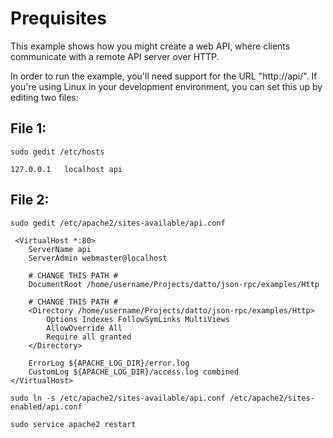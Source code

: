 # Prequisites

This example shows how you might create a web API, where clients communicate
with a remote API server over HTTP.

In order to run the example, you'll need support for the URL "http://api/".
If you're using Linux in your development environment, you can set this up
by editing two files:

## File 1:

`sudo gedit /etc/hosts`
```
127.0.0.1   localhost api
```

## File 2:

`sudo gedit /etc/apache2/sites-available/api.conf`
```
 <VirtualHost *:80>
	ServerName api
	ServerAdmin webmaster@localhost

	# CHANGE THIS PATH #
	DocumentRoot /home/username/Projects/datto/json-rpc/examples/Http

	# CHANGE THIS PATH #
	<Directory /home/username/Projects/datto/json-rpc/examples/Http>
		Options Indexes FollowSymLinks MultiViews
		AllowOverride All
		Require all granted
	</Directory>

	ErrorLog ${APACHE_LOG_DIR}/error.log
	CustomLog ${APACHE_LOG_DIR}/access.log combined
</VirtualHost>
```

`sudo ln -s /etc/apache2/sites-available/api.conf /etc/apache2/sites-enabled/api.conf`

`sudo service apache2 restart`
